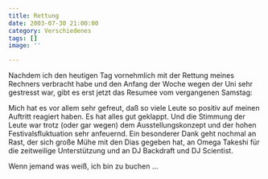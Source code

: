 ```yaml
---
title: Rettung
date: 2003-07-30 21:00:00
category: Verschiedenes
tags: []
image: ''

---
```


Nachdem ich den heutigen Tag vornehmlich mit der Rettung meines Rechners verbracht habe und den Anfang der Woche wegen der Uni sehr gestresst war, gibt es erst jetzt das Resumee vom vergangenen Samstag:  

Mich hat es vor allem sehr gefreut, daß so viele Leute so positiv auf meinen Auftritt reagiert haben. Es hat alles gut geklappt. Und die Stimmung der Leute war trotz (oder gar wegen) dem Ausstellungskonzept und der hohen Festivalsfluktuation sehr anfeuernd. Ein besonderer Dank geht nochmal an Rast, der sich große Mühe mit den Dias gegeben hat, an Omega Takeshi für die zeitweilige Unterstützung und an DJ Backdraft und DJ Scientist.  

Wenn jemand was weiß, ich bin zu buchen ...
